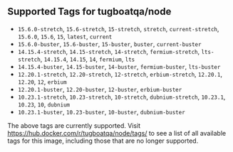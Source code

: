 ## Supported Tags for tugboatqa/node

* `15.6.0-stretch`, `15.6-stretch`, `15-stretch`, `stretch`, `current-stretch`, `15.6.0`, `15.6`, `15`, `latest`, `current`
* `15.6.0-buster`, `15.6-buster`, `15-buster`, `buster`, `current-buster`
* `14.15.4-stretch`, `14.15-stretch`, `14-stretch`, `fermium-stretch`, `lts-stretch`, `14.15.4`, `14.15`, `14`, `fermium`, `lts`
* `14.15.4-buster`, `14.15-buster`, `14-buster`, `fermium-buster`, `lts-buster`
* `12.20.1-stretch`, `12.20-stretch`, `12-stretch`, `erbium-stretch`, `12.20.1`, `12.20`, `12`, `erbium`
* `12.20.1-buster`, `12.20-buster`, `12-buster`, `erbium-buster`
* `10.23.1-stretch`, `10.23-stretch`, `10-stretch`, `dubnium-stretch`, `10.23.1`, `10.23`, `10`, `dubnium`
* `10.23.1-buster`, `10.23-buster`, `10-buster`, `dubnium-buster`

The above tags are currently supported. Visit https://hub.docker.com/r/tugboatqa/node/tags/ to see a list of all available tags for this image, including those that are no longer supported.
